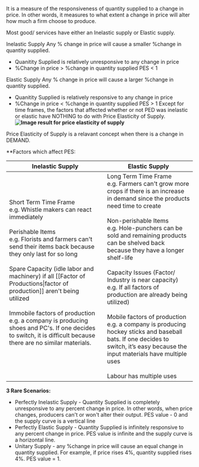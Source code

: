 It is a measure of the responsiveness of quantity supplied to a change in price. In other words, it measures to what extent a change in price will alter how much a firm choose to produce. 

Most good/ services have either an Inelastic supply or Elastic supply.

Inelastic Supply 
Any % change in price will cause a smaller %change in quantity supplied. 
- Quanitity Supplied is relatively unresponsive to any change in price 
- %Change in price > %change in quantity supplied 
PES < 1 
 
Elastic Supply 
Any % change in price will cause a larger %change in quantity supplied. 
- Quanitity Supplied is relatively responsive to any change in price 
- %Change in price < %change in quantity supplied 
PES > 1 
Except for time frames, the factors that affected whether or not PED was inelastic or elastic have NOTHING to do with Price Elasticity of Supply. 
**![Image result for price elasticity of supply](https://lh7-us.googleusercontent.com/nuNBKav-80CQxY4zc8K40rugJnVlkk18ucp6frzEO4uyOGn7ucM-VKCVQQbdKe9ZJBIj51euZtqLKsrCt6qczNxd6Ad-63b9BygyYhMymFm3HuR11wuJV5q2yihUUCKscDbqeoWN9ckp_r1bq6S7yg)**

Price Elasticity of Supply is a relavant concept when there is a change in DEMAND. 

**Factors which affect PES: 

| Inelastic Supply                                                                                                                                                                                                                                                                                                                                                                                                                                                                                                   | Elastic Supply                                                                                                                                                                                                                                                                                                                                                                                                                                                                                                                                                                                                                                                |
| ------------------------------------------------------------------------------------------------------------------------------------------------------------------------------------------------------------------------------------------------------------------------------------------------------------------------------------------------------------------------------------------------------------------------------------------------------------------------------------------------------------------ | ------------------------------------------------------------------------------------------------------------------------------------------------------------------------------------------------------------------------------------------------------------------------------------------------------------------------------------------------------------------------------------------------------------------------------------------------------------------------------------------------------------------------------------------------------------------------------------------------------------------------------------------------------------- |
| Short Term Time Frame <br>e.g. Whistle makers can react immediately <br><br>Perishable Items <br>e.g. Florists and farmers can't send their items back because they only last for so long <br><br>Spare Capacity (idle labor and machinery) if all [[Factor of Productions\|factor of production]] aren't being utilized <br>    <br>Immobile factors of production <br>e.g. a company is producing shoes and PC's. If one decides to switch, it is difficult because there are no similar materials. <br>    <br> | Long Term Time Frame <br>e.g. Farmers can't grow more crops if there is an increase in demand since the products need time to create <br>    <br>Non-perishable Items <br>e.g. Hole-punchers can be sold and remaining products can be shelved back because they have a longer shelf-life <br>    <br>Capacity Issues (Factor/ Industry is near capacity) <br>e.g. If all factors of production are already being utilized) <br>    <br>Mobile factors of production <br>e.g. a company is producing hockey sticks and baseball bats. If one decides to switch, it’s easy because the input materials have multiple uses <br>    <br>Labour has multiple uses |

**3 Rare Scenarios:**
- Perfectly Inelastic Supply - Quantity Supplied is completely unresponsive to any percent change in price. In other words, when price changes, producers can't or won't alter their output.  PES value - 0 and the supply curve is a vertical line 
- Perfectly Elastic Supply - Quantity Supplied is infinitely responsive to any percent change in price. PES value is infinite and the supply curve is a horizontal line. 
- Unitary Supply - any %change in price will cause an equal change in quantity supplied. For example, if price rises 4%, quantity supplied rises 4%. PES value = 1. 
